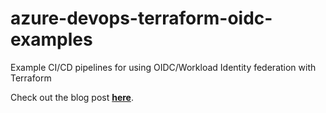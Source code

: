 # azure-devops-terraform-oidc-examples
Example CI/CD pipelines for using OIDC/Workload Identity federation with Terraform

Check out the blog post **[here](https://jeffbrown.tech/terraform-workload-identity-azure-devops/)**.
